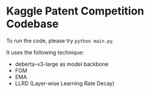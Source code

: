 # Kaggle Patent Competition Codebase

To run the code, please try `python main.py`.

It uses the following technique:
- deberta-v3-large as model backbone
- FGM
- EMA
- LLRD (Layer-wise Learning Rate Decay)